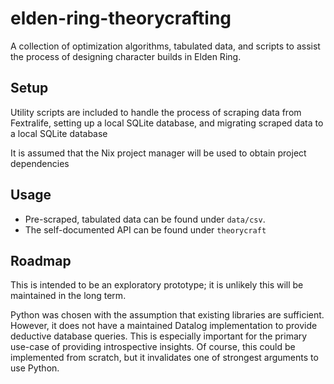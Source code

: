 # elden-ring-theorycrafting
A collection of optimization algorithms, tabulated data, and scripts to assist the process of designing character builds in Elden Ring. 

## Setup
Utility scripts are included to handle the process of scraping data from Fextralife, setting up a local SQLite database, and migrating scraped data to a local SQLite database 

It is assumed that the Nix project manager will be used to obtain project dependencies

## Usage
- Pre-scraped, tabulated data can be found under `data/csv`.
- The self-documented API can be found under `theorycraft`

## Roadmap 
This is intended to be an exploratory prototype; it is unlikely this will be maintained in the long term.

Python was chosen with the assumption that existing libraries are sufficient.  However, it does not have a maintained Datalog implementation to provide deductive database queries. This is especially important for the primary use-case of providing introspective insights.  Of course, this could be implemented from scratch, but it invalidates one of strongest arguments to use Python. 


